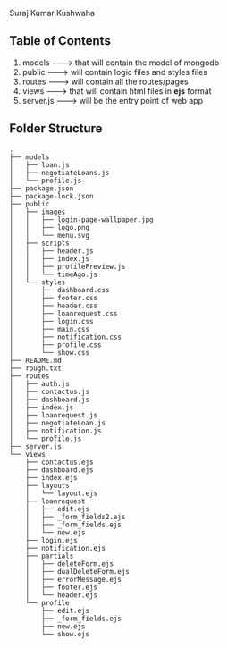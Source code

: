Suraj Kumar Kushwaha

## Table of Contents
1. models   ---> that will contain the model of mongodb
2. public ---> will contain logic files and styles files
3. routes ---> will contain all the routes/pages
4. views ---> that will contain html files in **ejs** format
5. server.js ---> will be the entry point of web app

## Folder Structure
```
.
├── models
│   ├── loan.js
│   ├── negotiateLoans.js
│   └── profile.js
├── package.json
├── package-lock.json
├── public
│   ├── images
│   │   ├── login-page-wallpaper.jpg
│   │   ├── logo.png
│   │   └── menu.svg
│   ├── scripts
│   │   ├── header.js
│   │   ├── index.js
│   │   ├── profilePreview.js
│   │   └── timeAgo.js
│   └── styles
│       ├── dashboard.css
│       ├── footer.css
│       ├── header.css
│       ├── loanrequest.css
│       ├── login.css
│       ├── main.css
│       ├── notification.css
│       ├── profile.css
│       └── show.css
├── README.md
├── rough.txt
├── routes
│   ├── auth.js
│   ├── contactus.js
│   ├── dashboard.js
│   ├── index.js
│   ├── loanrequest.js
│   ├── negotiateLoan.js
│   ├── notification.js
│   └── profile.js
├── server.js
└── views
    ├── contactus.ejs
    ├── dashboard.ejs
    ├── index.ejs
    ├── layouts
    │   └── layout.ejs
    ├── loanrequest
    │   ├── edit.ejs
    │   ├── _form_fields2.ejs
    │   ├── _form_fields.ejs
    │   └── new.ejs
    ├── login.ejs
    ├── notification.ejs
    ├── partials
    │   ├── deleteForm.ejs
    │   ├── dualDeleteForm.ejs
    │   ├── errorMessage.ejs
    │   ├── footer.ejs
    │   └── header.ejs
    └── profile
        ├── edit.ejs
        ├── _form_fields.ejs
        ├── new.ejs
        └── show.ejs
```
